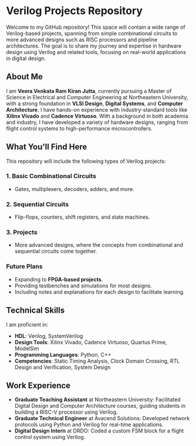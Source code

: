 # Verilog Projects Repository

Welcome to my GitHub repository! This space will contain a wide range of Verilog-based projects, spanning from simple combinational circuits to more advanced designs such as RISC processors and pipeline architectures. The goal is to share my journey and expertise in hardware design using Verilog and related tools, focusing on real-world applications in digital design.

## About Me

I am **Veera Venkata Ram Kiran Jutta**, currently pursuing a Master of Science in Electrical and Computer Engineering at Northeastern University, with a strong foundation in **VLSI Design**, **Digital Systems**, and **Computer Architecture**. I have hands-on experience with industry-standard tools like **Xilinx Vivado** and **Cadence Virtuoso**. With a background in both academia and industry, I have developed a variety of hardware designs, ranging from flight control systems to high-performance microcontrollers.

## What You'll Find Here

This repository will include the following types of Verilog projects:

### 1. **Basic Combinational Circuits**
- Gates, multiplexers, decoders, adders, and more.

### 2. **Sequential Circuits**
- Flip-flops, counters, shift registers, and state machines.

### 3. **Projects**
- More advanced designs, where the concepts from combinational and sequential circuits come together.

### Future Plans
- Expanding to **FPGA-based projects**.
- Providing testbenches and simulations for most designs.
- Including notes and explanations for each design to facilitate learning.

## Technical Skills

I am proficient in:
- **HDL**: Verilog, SystemVerilog
- **Design Tools**: Xilinx Vivado, Cadence Virtuoso, Quartus Prime, ModelSim
- **Programming Languages**: Python, C++
- **Competencies**: Static Timing Analysis, Clock Domain Crossing, RTL Design and Verification, System Design

## Work Experience

- **Graduate Teaching Assistant** at Northeastern University: Facilitated Digital Design and Computer Architecture courses, guiding students in building a RISC-V processor using Verilog.
- **Graduate Technical Engineer** at Avacend Solutions: Developed network protocols using Python and Verilog for real-time applications.
- **Digital Design Intern** at DRDO: Coded a custom FSM block for a flight control system using Verilog.

